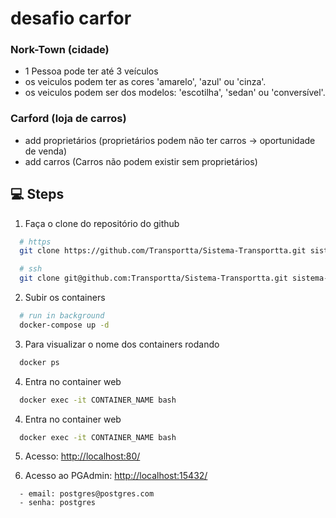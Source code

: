 # desafio carfor
### Nork-Town (cidade)
- 1 Pessoa pode ter até 3 veículos
- os veiculos podem ter as cores 'amarelo', 'azul' ou 'cinza'.
- os veiculos podem ser dos modelos: 'escotilha', 'sedan' ou 'conversível'.

### Carford (loja de carros)
- add proprietários (proprietários podem não ter carros → oportunidade de venda)
- add carros (Carros não podem existir sem proprietários)



## :computer: Steps

1. Faça o clone do repositório do github
```bash
  # https
  git clone https://github.com/Transportta/Sistema-Transportta.git sistema-transportta

  # ssh
  git clone git@github.com:Transportta/Sistema-Transportta.git sistema-transportta
```
2. Subir os containers
```bash
  # run in background
  docker-compose up -d
```
3. Para visualizar o nome dos containers rodando
```bash
  docker ps
```
4. Entra no container web
```bash
  docker exec -it CONTAINER_NAME bash
```
4. Entra no container web
```bash
  docker exec -it CONTAINER_NAME bash
```
5. Acesso: [http://localhost:80/](http://localhost:80)

6. Acesso ao PGAdmin: [http://localhost:15432/](http://localhost:15432)
```text
  - email: postgres@postgres.com
  - senha: postgres
```



